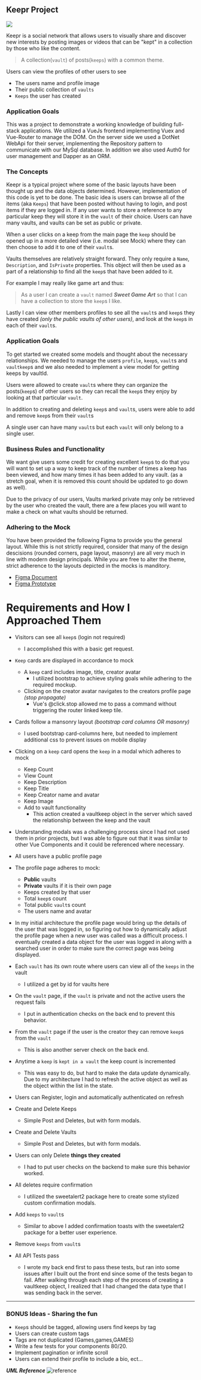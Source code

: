 ## Keepr Project

<img class="img-responsive" src="https://images.unsplash.com/photo-1462045504115-6c1d931f07d1?ixlib=rb-1.2.1&auto=format&fit=crop&w=1951&q=80">

Keepr is a social network that allows users to visually share and discover new interests by posting images or videos that can be "kept" in a collection by those who like the content.

> A collection(`vault`) of posts(`keeps`) with a common theme. 

Users can view the profiles of other users to see
- The users name and profile image
- Their public collection of `vaults`
- `Keeps` the user has created

### Application Goals

This was a project to  demonstrate a working knowledge of building full-stack applications. We utilized a VueJs frontend implementing Vuex and Vue-Router to manage the DOM. On the server side we used a DotNet WebApi for their server, implementing the Repository pattern to communicate with our MySql database. In addition we also used Auth0 for user management and Dapper as an ORM.

### The Concepts

Keepr is a typical project where some of the basic layouts have been thought up and the data objects determined. However, implementation of this code is yet to be done. The basic idea is users can browse all of the items (aka `Keeps`) that have been posted without having to login, and post items if they are logged in. If any user wants to store a reference to any particular keep they will store it in the `vault` of their choice. Users can have many vaults, and vaults can be set as public or private.

When a user clicks on a keep from the main page the `keep` should be opened up in a more detailed view (i.e. modal see Mock) where they can then choose to add it to one of their `vault`s.

Vaults themselves are relatively straight forward. They only require a `Name`, `Description`, and `IsPrivate` properties. This object will then be used as a part of a relationship to find all the `keep`s that have been added to it. 

For example I may really like game art and thus: 

> As a user I can create a `vault` named **_Sweet Game Art_** so that I can have a collection to store the `keep`s I like.

Lastly I can view other members profiles to see all the `vault`s and `keep`s they have created *(only the public vaults of other users)*, and look at the `keep`s in each of their `vault`s.

### Application Goals

To get started we created some models and thought about the necessary relationships. We needed to manage the users `profile`, `keep`s, `vault`s and `vaultkeep`s and we also needed to implement a view model for getting keeps by vaultId.

Users were allowed to create `vault`s where they can organize the posts(`keep`s) of other users so they can recall the `keep`s they enjoy by looking at that particular `vault`.

In addition to creating and deleting `keep`s and `vault`s, users were able to add and remove `keep`s from their `vault`s

A single user can have many `vault`s but each `vault` will only belong to a single user. 

### Business Rules and Functionality

We want give users some credit for creating excellent `keep`s to do that you will want to set up a way to keep track of the number of times a keep has been viewed, and how many times it has been added to any vault. (as a stretch goal, when it is removed this count should be updated to go down as well).

Due to the privacy of our users, Vaults marked private may only be retrieved by the user who created the vault, there are a few places you will want to make a check on what vaults should be returned.

### Adhering to the Mock

You have been provided the following Figma to provide you the general layout. While this is not strictly required, consider that many of the design descisions (rounded corners, page layout, masonry) are all very much in line with modern design principals. While you are free to alter the theme, strict adherence to the layouts depicted in the mocks is manditory. 

- [Figma Document](https://www.figma.com/file/Uui3335TxIEXWzgp4xrX9r/Keepr?node-id=0%3A1)
- [Figma Prototype](https://www.figma.com/proto/Uui3335TxIEXWzgp4xrX9r/Keepr?node-id=1%3A53&scaling=min-zoom)

# Requirements and How I Approached Them

- Visitors can see all `keep`s (login not required)
	- I accomplished this with a basic get request.
- `Keep` cards are displayed in accordance to mock
	- A `keep` card includes image, title, creator avatar
		- I utilized bootstrap to achieve styling goals while adhering to the required mockup.
	- Clicking on the creator avatar navigates to the creators profile page *(stop propagate)*
		- Vue's @click.stop allowed me to pass a command without triggering the router linked keep tile.
- Cards follow a mansonry layout *(bootstrap card columns OR masonry)*
	- I used bootstrap card-columns here, but needed to implement additional css to prevent issues on mobile display
- Clicking on a `keep` card opens the `keep` in a modal which adheres to mock
	- Keep Count
	- View Count
	- Keep Description
	- Keep Title
	- Keep Creator name and avatar
	- Keep Image
	- Add to vault functionality
		- This action created a vaultkeep object in the server which saved the relationship between the keep and the vault
- Understanding modals was a challenging process since I had not used them in prior projects, but I was able to figure out that it was similar to other Vue Components and it could be referenced where necessary. 

- All users have a public profile page
- The profile page adheres to mock:
	- **Public** vaults
	- **Private** vaults if it is their own page
	- Keeps created by that user
	- Total `keep`s count
	- Total public `vault`s count
	- The users name and avatar
- In my initial architecture the profile page would bring up the details of the user that was logged in, so figuring out how to dynamically adjust the profile page when a new user was called was a difficult process.  I eventually created a data object for the user was logged in along with a searched user in order to make sure the correct page was being displayed.

- Each `vault` has its own route where users can view all of the `keeps` in the vault
	- I utilized a get by id for vaults here
- On the `vault` page, if the `vault` is private and not the active users the request fails
	- I put in authentication checks on the back end to prevent this behavior.
- From the `vault` page if the user is the creator they can remove `keep`s from the `vault`
	- This is also another server check on the back end.
- Anytime a `keep` is `kept in a vault` the keep count is incremented
	- This was easy to do, but hard to make the data update dynamically.  Due to my architecture I had to refresh the active object as well as the object within the list in the state.
- Users can Register, login and automatically authenticated on refresh
- Create and Delete Keeps
	- Simple Post and Deletes, but with form modals.
- Create and Delete Vaults
	- Simple Post and Deletes, but with form modals.
- Users can only Delete **things they created**
	- I had to put user checks on the backend to make sure this behavior worked.
- All deletes require confirmation
	- I utilized the sweetalert2 package here to create some stylized custom confirmation modals.
- Add `keeps` to `vault`s
	- Similar to above I added confirmation toasts with the sweetalert2 package for a better user experience.
- Remove `keeps` from `vault`s
- All API Tests pass
	- I wrote my back end first to pass these tests, but ran into some issues after I built out the front end since some of the tests began to fail.  After walking through each step of the process of creating a vaultkeep object, I realized that I had changed the data type that I was sending back in the server.

---
### BONUS Ideas - Sharing the fun

- `Keep`s should be tagged, allowing users find keeps by tag
- Users can create custom tags 
- Tags are not duplicated (Games,games,GAMES)
- Write a few tests for your components 80/20.
- Implement pagination or infinite scroll
- Users can extend their profile to include a bio, ect...

***UML Reference***
![reference](./References.png)
